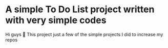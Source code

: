 # A simple To Do List project written with very simple codes
Hi guys 🙌 This project just a few of the simple projects I did to increase my repos 
